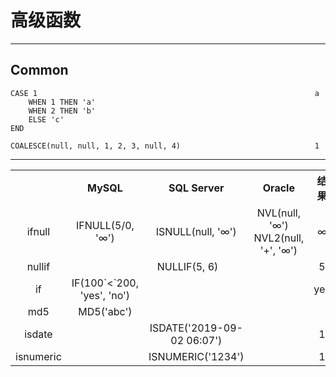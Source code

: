 # 高级函数

---
## Common
```
CASE 1                                                              a
    WHEN 1 THEN 'a'
    WHEN 2 THEN 'b'
    ELSE 'c'
END

COALESCE(null, null, 1, 2, 3, null, 4)                              1
```
---
<table>
    <tr>
        <th></th>
        <th>MySQL</th>
        <th>SQL Server</th>
        <th>Oracle</th>
        <th>结果</th>
    </tr>
    <tr>
       <td align="center">ifnull</td>
       <td align="center">IFNULL(5/0, '∞')</td>
       <td align="center">ISNULL(null, '∞')</td>
       <td align="center">NVL(null, '∞')<br/>NVL2(null, '+', '∞')</td>
       <td align="center">∞</td>
    </tr>
    <tr>
       <td align="center">nullif</td>
       <td align="center" colspan="3">NULLIF(5, 6)</td>
       <td align="center">5</td>
    </tr>
    <tr>
       <td align="center">if</td>
       <td align="center">IF(100`<`200, 'yes', 'no')</td>
       <td align="center"></td>
       <td align="center"></td>
       <td align="center">yes</td>
    </tr>
    <tr>
       <td align="center">md5</td>
       <td align="center">MD5('abc')</td>
       <td align="center"></td>
       <td align="center"></td>
       <td align="center"></td>
    </tr>
    <tr>
       <td align="center">isdate</td>
       <td align="center"></td>
       <td align="center">ISDATE('2019-09-02 06:07')</td>
       <td align="center"></td>
       <td align="center">1</td>
    </tr>
    <tr>
       <td align="center">isnumeric</td>
       <td align="center"></td>
       <td align="center">ISNUMERIC('1234')</td>
       <td align="center"></td>
       <td align="center">1</td>
    </tr>
</table>